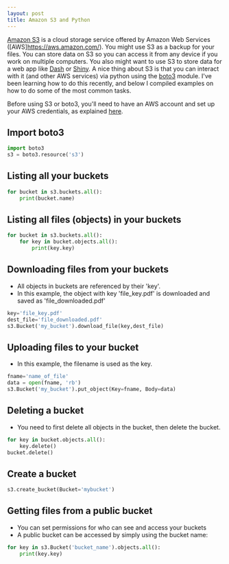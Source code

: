 ```yaml
---
layout: post
title: Amazon S3 and Python
---
```


[Amazon S3](https://aws.amazon.com/s3/) is a cloud storage service offered by Amazon Web Services ([AWS]https://aws.amazon.com/). You might use S3 as a backup for your files. You can store data on S3 so you can access it from any device if you work on multiple computers. You also might want to use S3 to store data for a web app like [Dash](https://plot.ly/products/dash/) or [Shiny](https://shiny.rstudio.com/). A nice thing about S3 is that you can interact with it (and other AWS services) via python using the [boto3](https://boto3.readthedocs.io/en/latest/guide/quickstart.html) module. I've been learning how to do this recently, and below I compiled examples on how to do some of the most common tasks.

Before using S3 or boto3, you'll need to have an AWS account and set up your AWS credentials, as explained [here](https://boto3.readthedocs.io/en/latest/guide/quickstart.html#configuration).

## Import boto3 
```python
import boto3
s3 = boto3.resource('s3')
```

## Listing all your buckets

```python
for bucket in s3.buckets.all():
    print(bucket.name)
```

## Listing all files (objects) in your buckets

```python
for bucket in s3.buckets.all():
    for key in bucket.objects.all():
        print(key.key)
```

## Downloading files from your buckets
- All objects in buckets are referenced by their 'key'. 
- In this example, the object with key 'file_key.pdf' is downloaded and saved as 'file_downloaded.pdf'
```python
key='file_key.pdf'
dest_file='file_downloaded.pdf'
s3.Bucket('my_bucket').download_file(key,dest_file)
```

## Uploading files to your bucket
- In this example, the filename is used as the key.
```python
fname='name_of_file'
data = open(fname, 'rb')
s3.Bucket('my_bucket').put_object(Key=fname, Body=data)
```

## Deleting a bucket
- You need to first delete all objects in the bucket, then delete the bucket.
```python
for key in bucket.objects.all():
    key.delete()
bucket.delete()
```

## Create a bucket
```python
s3.create_bucket(Bucket='mybucket')
```

## Getting files from a public bucket

- You can set permissions for who can see and access your buckets
- A public bucket can be accessed by simply using the bucket name:

```python
for key in s3.Bucket('bucket_name').objects.all():
    print(key.key)
```

